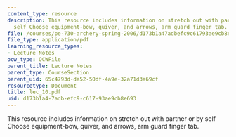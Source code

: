 ```yaml
---
content_type: resource
description: This resource includes information on stretch out with partner or by
  self Choose equipment-bow, quiver, and arrows, arm guard finger tab.
file: /courses/pe-730-archery-spring-2006/d173b1a47adbefc9c61793ae9cb8e693_lec_10.pdf
file_type: application/pdf
learning_resource_types:
- Lecture Notes
ocw_type: OCWFile
parent_title: Lecture Notes
parent_type: CourseSection
parent_uid: 65c4793d-da52-50df-4a9e-32a71d3a69cf
resourcetype: Document
title: lec_10.pdf
uid: d173b1a4-7adb-efc9-c617-93ae9cb8e693
---
```

This resource includes information on stretch out with partner or by self Choose equipment-bow, quiver, and arrows, arm guard finger tab.

